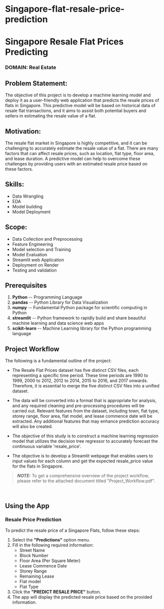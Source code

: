 # Singapore-flat-resale-price-prediction

# Singapore Resale Flat Prices Predicting

### **DOMAIN**: Real Estate

## **Problem Statement:**
    
  The objective of this project is to develop a machine learning model and deploy it as a user-friendly web application that predicts the resale prices of flats in Singapore. This predictive model will be based on historical data of resale flat transactions, and it aims to assist both potential buyers and sellers in estimating the resale value of a flat.

## **Motivation:**

The resale flat market in Singapore is highly competitive, and it can be challenging to accurately estimate the resale value of a flat. There are many factors that can affect resale prices, such as location, flat type, floor area, and lease duration. A predictive model can help to overcome these challenges by providing users with an estimated resale price based on these factors.

## **Skills:**
- Data Wrangling
- EDA
- Model building
- Model Deployment

## **Scope:**
- Data Collection and Preprocessing
- Feature Engineering
- Model selection and Training
- Model Evaluation
- Streamlit web Application
- Deployment on Render
- Testing and validation

## Prerequisites
1. **Python** -- Programming Language
2. **pandas** -- Python Library for Data Visualization
3. **numpy** --  Fundamental Python package for scientific computing in Python
4. **streamlit** -- Python framework to rapidly build and share beautiful machine learning and data science web apps
5. **scikit-learn** -- Machine Learning library for the Python programming language



## Project Workflow
The following is a fundamental outline of the project:
  - The Resale Flat Prices dataset has five distinct CSV files, each representing a specific time period. These time periods are 1990 to 1999, 2000 to 2012, 2012 to 2014, 2015 to 2016, and 2017 onwards. Therefore, it is essential to merge the five distinct CSV files into a unified dataset.
    
  - The data will be converted into a format that is appropriate for analysis, and any required cleaning and pre-processing procedures will be carried out. Relevant features from the dataset, including town, flat type, storey range, floor area, flat model, and lease commence date will be extracted. Any additional features that may enhance prediction accuracy will also be created.
    
  - The objective of this study is to construct a machine learning regression model that utilizes the decision tree regressor to accurately forecast the continuous variable 'resale_price'.
    
  - The objective is to develop a Streamlit webpage that enables users to input values for each column and get the expected resale_price value for the flats in Singapore.
    
> **_NOTE:_**  To get a comprehensive overview of the project workflow, please refer to the attached document titled "Project_Workflow.pdf".

<br/>

## Using the App

### Resale Price Prediction
To predict the resale price of a Singapore Flats, follow these steps:
1. Select the **"Predictions"** option menu.
2. Fill in the following required information:
   - Street Name
   - Block Number
   - Floor Area (Per Square Meter)
   - Lease Commence Date
   - Storey Range
   - Remaining Lease
   - Flat model
   - Flat Type
3. Click the **"PREDICT RESALE PRICE"** button.
4. The app will display the predicted resale price based on the provided information.

